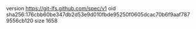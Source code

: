 version https://git-lfs.github.com/spec/v1
oid sha256:176cbb60be347db2d53e9d010fbde95250f0605dcac70b6f9aaf7879556cb120
size 1658
